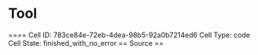 # Tool

==== Cell ID: 783ce84e-72eb-4dea-98b5-92a0b7214ed6
Cell Type: code
Cell State: finished_with_no_error
== Source ==
